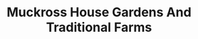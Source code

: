 ---
title: "Muckross House Gardens And Traditional Farms"
address: "Muckross House, Killarney National Park, Killarney, Co. Kerry"
tel: "+353 (0)64 667 0144"
county: "Kerry"
category: "Gardens"
type: "Content"
lat: "52.02111053466797"
lng: "-9.519389152526855"
---